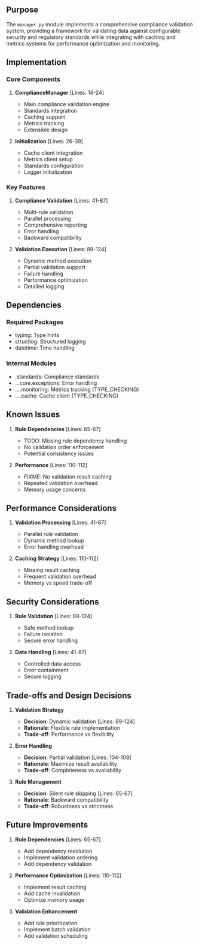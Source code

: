 ## Purpose

The `manager.py` module implements a comprehensive compliance validation system, providing a framework for validating data against configurable security and regulatory standards while integrating with caching and metrics systems for performance optimization and monitoring.

## Implementation

### Core Components

1. **ComplianceManager** [Lines: 14-24]

   - Main compliance validation engine
   - Standards integration
   - Caching support
   - Metrics tracking
   - Extensible design

2. **Initialization** [Lines: 26-39]
   - Cache client integration
   - Metrics client setup
   - Standards configuration
   - Logger initialization

### Key Features

1. **Compliance Validation** [Lines: 41-87]

   - Multi-rule validation
   - Parallel processing
   - Comprehensive reporting
   - Error handling
   - Backward compatibility

2. **Validation Execution** [Lines: 89-124]
   - Dynamic method execution
   - Partial validation support
   - Failure handling
   - Performance optimization
   - Detailed logging

## Dependencies

### Required Packages

- typing: Type hints
- structlog: Structured logging
- datetime: Time handling

### Internal Modules

- .standards: Compliance standards
- ...core.exceptions: Error handling
- ....monitoring: Metrics tracking (TYPE_CHECKING)
- ....cache: Cache client (TYPE_CHECKING)

## Known Issues

1. **Rule Dependencies** [Lines: 65-67]

   - TODO: Missing rule dependency handling
   - No validation order enforcement
   - Potential consistency issues

2. **Performance** [Lines: 110-112]
   - FIXME: No validation result caching
   - Repeated validation overhead
   - Memory usage concerns

## Performance Considerations

1. **Validation Processing** [Lines: 41-87]

   - Parallel rule validation
   - Dynamic method lookup
   - Error handling overhead

2. **Caching Strategy** [Lines: 110-112]
   - Missing result caching
   - Frequent validation overhead
   - Memory vs speed trade-off

## Security Considerations

1. **Rule Validation** [Lines: 89-124]

   - Safe method lookup
   - Failure isolation
   - Secure error handling

2. **Data Handling** [Lines: 41-87]
   - Controlled data access
   - Error containment
   - Secure logging

## Trade-offs and Design Decisions

1. **Validation Strategy**

   - **Decision**: Dynamic validation [Lines: 89-124]
   - **Rationale**: Flexible rule implementation
   - **Trade-off**: Performance vs flexibility

2. **Error Handling**

   - **Decision**: Partial validation [Lines: 104-109]
   - **Rationale**: Maximize result availability
   - **Trade-off**: Completeness vs availability

3. **Rule Management**
   - **Decision**: Silent rule skipping [Lines: 65-67]
   - **Rationale**: Backward compatibility
   - **Trade-off**: Robustness vs strictness

## Future Improvements

1. **Rule Dependencies** [Lines: 65-67]

   - Add dependency resolution
   - Implement validation ordering
   - Add dependency validation

2. **Performance Optimization** [Lines: 110-112]

   - Implement result caching
   - Add cache invalidation
   - Optimize memory usage

3. **Validation Enhancement**
   - Add rule prioritization
   - Implement batch validation
   - Add validation scheduling
